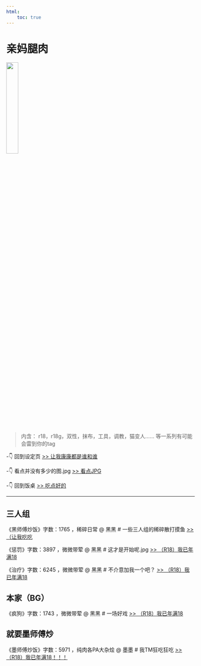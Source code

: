 ```yaml
---
html:
    toc: true
---
```





# 亲妈腿肉

<div float=left> <img src="https://pic.imgdb.cn/item/65eafa469f345e8d034637da.jpg" width = 25%/> </div>

>内含：
>r18，r18g，双性，抹布，工具，调教，猫变人……
>等一系列有可能会雷到你的tag



-👇 回到设定页
[>> 让我康康都是谁和谁](../index.html)

-👇 看点并没有多少的图.jpg
[>> 看点JPG](../pic-html/pic.html)

-👇 回到饭桌 
[>> 吃点好的](fan.html)

---

## 三人组
《黑师傅炒饭》字数：1765 ，稀碎日常
@ 黑黑
\# 一些三人组的稀碎散打摸鱼
[>> （让我吃吃](黑黑.html)

《惩罚》字数：3897 ，微微带荤
@ 黑黑
\# 这才是开始呢.jpg
[>> （R18）我已年满18](惩罚.html)

《治疗》字数：6245 ，微微带荤
@ 黑黑
\# 不介意加我一个吧？
[>> （R18）我已年满18](治疗.html)

## 本家（BG）

《疯狗》字数：1743 ，微微带荤
@ 黑黑
\# 一场好戏
[>> （R18）我已年满18](疯狗.html)


## 就要墨师傅炒

《墨师傅炒饭》字数：5971 ，纯肉各PA大杂烩
@ 墨墨
\# 我TM狂吃狂吃
[>> （R18）我已年满18！！！](墨墨.html)


